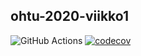 ## ohtu-2020-viikko1
![GitHub Actions](https://github.com/luuranko/ohtu-2020-viikko1/workflows/Java%20CI%20with%20Gradle/badge.svg)
[![codecov](https://codecov.io/gh/luuranko/ohtu-2020-viikko1/branch/main/graph/badge.svg?token=TZCFNHCIN4)](undefined)
